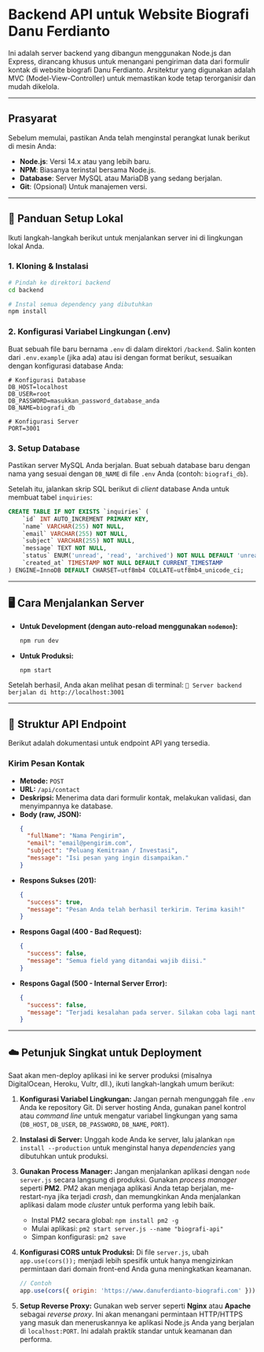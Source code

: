 # Backend API untuk Website Biografi Danu Ferdianto

Ini adalah server backend yang dibangun menggunakan Node.js dan Express, dirancang khusus untuk menangani pengiriman data dari formulir kontak di website biografi Danu Ferdianto. Arsitektur yang digunakan adalah MVC (Model-View-Controller) untuk memastikan kode tetap terorganisir dan mudah dikelola.

---

## Prasyarat

Sebelum memulai, pastikan Anda telah menginstal perangkat lunak berikut di mesin Anda:
-   **Node.js**: Versi 14.x atau yang lebih baru.
-   **NPM**: Biasanya terinstal bersama Node.js.
-   **Database**: Server MySQL atau MariaDB yang sedang berjalan.
-   **Git**: (Opsional) Untuk manajemen versi.

---

## 🚀 Panduan Setup Lokal

Ikuti langkah-langkah berikut untuk menjalankan server ini di lingkungan lokal Anda.

### 1. Kloning & Instalasi

```bash
# Pindah ke direktori backend
cd backend

# Instal semua dependency yang dibutuhkan
npm install
```

### 2. Konfigurasi Variabel Lingkungan (.env)

Buat sebuah file baru bernama `.env` di dalam direktori `/backend`. Salin konten dari `.env.example` (jika ada) atau isi dengan format berikut, sesuaikan dengan konfigurasi database Anda:

```env
# Konfigurasi Database
DB_HOST=localhost
DB_USER=root
DB_PASSWORD=masukkan_password_database_anda
DB_NAME=biografi_db

# Konfigurasi Server
PORT=3001
```

### 3. Setup Database

Pastikan server MySQL Anda berjalan. Buat sebuah database baru dengan nama yang sesuai dengan `DB_NAME` di file `.env` Anda (contoh: `biografi_db`).

Setelah itu, jalankan skrip SQL berikut di *client* database Anda untuk membuat tabel `inquiries`:

```sql
CREATE TABLE IF NOT EXISTS `inquiries` (
    `id` INT AUTO_INCREMENT PRIMARY KEY,
    `name` VARCHAR(255) NOT NULL,
    `email` VARCHAR(255) NOT NULL,
    `subject` VARCHAR(255) NOT NULL,
    `message` TEXT NOT NULL,
    `status` ENUM('unread', 'read', 'archived') NOT NULL DEFAULT 'unread',
    `created_at` TIMESTAMP NOT NULL DEFAULT CURRENT_TIMESTAMP
) ENGINE=InnoDB DEFAULT CHARSET=utf8mb4 COLLATE=utf8mb4_unicode_ci;
```

---

## 🖥️ Cara Menjalankan Server

-   **Untuk Development (dengan auto-reload menggunakan `nodemon`):**
    ```bash
    npm run dev
    ```
-   **Untuk Produksi:**
    ```bash
    npm start
    ```

Setelah berhasil, Anda akan melihat pesan di terminal:
`🚀 Server backend berjalan di http://localhost:3001`

---

## 📖 Struktur API Endpoint

Berikut adalah dokumentasi untuk endpoint API yang tersedia.

### **Kirim Pesan Kontak**

-   **Metode:** `POST`
-   **URL:** `/api/contact`
-   **Deskripsi:** Menerima data dari formulir kontak, melakukan validasi, dan menyimpannya ke database.
-   **Body (raw, JSON):**
    ```json
    {
      "fullName": "Nama Pengirim",
      "email": "email@pengirim.com",
      "subject": "Peluang Kemitraan / Investasi",
      "message": "Isi pesan yang ingin disampaikan."
    }
    ```
-   **Respons Sukses (201):**
    ```json
    {
      "success": true,
      "message": "Pesan Anda telah berhasil terkirim. Terima kasih!"
    }
    ```
-   **Respons Gagal (400 - Bad Request):**
    ```json
    {
      "success": false,
      "message": "Semua field yang ditandai wajib diisi."
    }
    ```
-   **Respons Gagal (500 - Internal Server Error):**
    ```json
    {
      "success": false,
      "message": "Terjadi kesalahan pada server. Silakan coba lagi nanti."
    }
    ```

---

## ☁️ Petunjuk Singkat untuk Deployment

Saat akan men-deploy aplikasi ini ke server produksi (misalnya DigitalOcean, Heroku, Vultr, dll.), ikuti langkah-langkah umum berikut:

1.  **Konfigurasi Variabel Lingkungan:** Jangan pernah mengunggah file `.env` Anda ke repository Git. Di server hosting Anda, gunakan panel kontrol atau *command line* untuk mengatur variabel lingkungan yang sama (`DB_HOST`, `DB_USER`, `DB_PASSWORD`, `DB_NAME`, `PORT`).

2.  **Instalasi di Server:** Unggah kode Anda ke server, lalu jalankan `npm install --production` untuk menginstal hanya *dependencies* yang dibutuhkan untuk produksi.

3.  **Gunakan Process Manager:** Jangan menjalankan aplikasi dengan `node server.js` secara langsung di produksi. Gunakan *process manager* seperti **PM2**. PM2 akan menjaga aplikasi Anda tetap berjalan, me-restart-nya jika terjadi *crash*, dan memungkinkan Anda menjalankan aplikasi dalam mode *cluster* untuk performa yang lebih baik.
    -   Instal PM2 secara global: `npm install pm2 -g`
    -   Mulai aplikasi: `pm2 start server.js --name "biografi-api"`
    -   Simpan konfigurasi: `pm2 save`

4.  **Konfigurasi CORS untuk Produksi:** Di file `server.js`, ubah `app.use(cors());` menjadi lebih spesifik untuk hanya mengizinkan permintaan dari domain front-end Anda guna meningkatkan keamanan.
    ```javascript
    // Contoh
    app.use(cors({ origin: 'https://www.danuferdianto-biografi.com' }));
    ```

5.  **Setup Reverse Proxy:** Gunakan web server seperti **Nginx** atau **Apache** sebagai *reverse proxy*. Ini akan menangani permintaan HTTP/HTTPS yang masuk dan meneruskannya ke aplikasi Node.js Anda yang berjalan di `localhost:PORT`. Ini adalah praktik standar untuk keamanan dan performa.